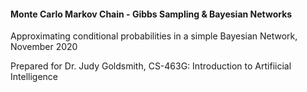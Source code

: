 <!DOCTYPE html>
<html lang="en">
  <h4><strong>Monte Carlo Markov Chain - Gibbs Sampling &amp; Bayesian Networks</strong></h4>
  <p>Approximating conditional probabilities in a simple Bayesian Network, November 2020</p>
  <p>Prepared for Dr. Judy Goldsmith, CS-463G: Introduction to Artifiicial Intelligence</p>
</html>
